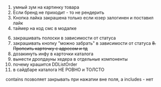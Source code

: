 
1. умный зум на картинку товара
2. Если бренд не приходит - то не рендерить
3. Кнопка лайка закрашена только если юзер залогинен и поставил лайк
4. таймер на код смс в модалке
<!-- ОРДЕРС -->
6. закрашивать полоски в зависимости от статуса
7. закрашивать кнопку "можно забрать" в зависимости от статуса
~~8. Пропсить карточку с адресом и тд~~
9. дозакинуть инфу в карточки каталога
10. вынести дропдауны хедера в отдельные компоненты
11. почему крашится DDListOrder
12. в сайдбаре каталога НЕ РОВНО и ТОЛСТО


contains позволяет закрывать при нажатии вне поля, а includes - нет